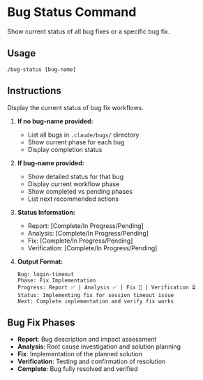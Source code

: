 # Bug Status Command

Show current status of all bug fixes or a specific bug fix.

## Usage

```
/bug-status [bug-name]
```

## Instructions

Display the current status of bug fix workflows.

1. **If no bug-name provided:**
   - List all bugs in `.claude/bugs/` directory
   - Show current phase for each bug
   - Display completion status

2. **If bug-name provided:**
   - Show detailed status for that bug
   - Display current workflow phase
   - Show completed vs pending phases
   - List next recommended actions

3. **Status Information:**
   - Report: [Complete/In Progress/Pending]
   - Analysis: [Complete/In Progress/Pending]
   - Fix: [Complete/In Progress/Pending]
   - Verification: [Complete/In Progress/Pending]

4. **Output Format:**
   ```
   Bug: login-timeout
   Phase: Fix Implementation
   Progress: Report ✅ | Analysis ✅ | Fix 🔄 | Verification ⏳
   Status: Implementing fix for session timeout issue
   Next: Complete implementation and verify fix works
   ```

## Bug Fix Phases

- **Report**: Bug description and impact assessment
- **Analysis**: Root cause investigation and solution planning
- **Fix**: Implementation of the planned solution
- **Verification**: Testing and confirmation of resolution
- **Complete**: Bug fully resolved and verified

